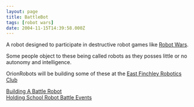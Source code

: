 ```yaml
---
layout: page
title: BattleBot
tags: [robot wars]
date: 2004-11-15T14:39:58.000Z
---
```

A robot designed to participate in destructive robot games like [Robot Wars](/wiki/robot_wars.html "The british robot smashing TV series.").

Some people object to these being called robots as they posses little or no autonomy and intelligence.

OrionRobots will be building some of these at the [East Finchley Robotics Club](/wiki/east_finchley_robotics_club.html "East Finchley Robotics Club")

[Building A Battle Robot](/wiki/building_a_battle_robot.html "Building A Battle Robot")<br>
[Holding School Robot Battle Events](/wiki/holding_school_robot_battle_events.html "Holding School Robot Battle Events")
